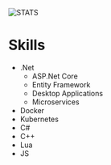 ![STATS](https://github-readme-stats.vercel.app/api?username=itsnemesi&show_icons=true&theme=radical)

# Skills
- .Net
  - ASP.Net Core
  - Entity Framework
  - Desktop Applications
  - Microservices
 - Docker
 - Kubernetes
 - C#
 - C++
 - Lua
 - JS
